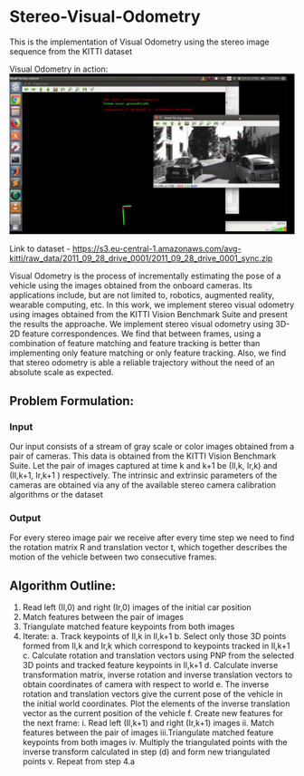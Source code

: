 # Stereo-Visual-Odometry
This is the implementation of Visual Odometry using the stereo image sequence from the KITTI dataset

Visual Odometry in action: 
[![Watch the video](https://github.com/akshay-iyer/Stereo-Visual-Odometry/blob/master/tn.png)](https://www.youtube.com/watch?v=B-6oqZwLLEs&t=4s)

Link to dataset - https://s3.eu-central-1.amazonaws.com/avg-kitti/raw_data/2011_09_28_drive_0001/2011_09_28_drive_0001_sync.zip

Visual Odometry is the process of incrementally estimating the pose of a vehicle using the images obtained from the onboard cameras. Its applications include, but are not limited to, robotics, augmented reality, wearable computing, etc. In this work, we implement stereo visual odometry using images obtained from the KITTI Vision Benchmark Suite and present the results the approache. We implement stereo visual odometry using 3D-2D feature correspondences. We find that between frames, using a combination of feature matching and feature tracking is better than implementing only feature matching or only feature tracking. Also, we find that stereo odometry is able a reliable trajectory without the need of an absolute scale as expected.

## Problem Formulation:

### Input
Our input consists of a stream of gray scale or color images obtained from a pair of cameras. This data is obtained from the KITTI Vision Benchmark Suite. Let the pair of images captured at time k and k+1 be (Il,k, Ir,k) and (Il,k+1, Ir,k+1 ) respectively. The intrinsic and extrinsic parameters of the cameras are obtained via any of the available stereo camera calibration algorithms or the dataset

### Output
For every stereo image pair we receive after every time step we need to find the rotation matrix R and translation vector t, which together describes the motion of the vehicle between two consecutive frames. 


## Algorithm Outline:
1. Read left (Il,0) and right (Ir,0) images of the initial car position
2. Match features between the pair of images 
3. Triangulate matched feature keypoints from both images
4. Iterate:
  a. Track keypoints of Il,k in Il,k+1
  b. Select only those 3D points formed from Il,k and Ir,k  which correspond to keypoints tracked in Il,k+1
  c. Calculate rotation and translation vectors using PNP from the selected 3D points and tracked feature keypoints in Il,k+1
  d. Calculate inverse transformation matrix, inverse rotation and inverse translation vectors to obtain coordinates of camera      with respect to world
  e. The inverse rotation and translation vectors give the current pose of the vehicle in the initial world coordinates. Plot the elements of the inverse translation vector as the current position of the vehicle
  f. Create new features for the next frame:
     i.  Read left (Il,k+1) and right (Ir,k+1) images 
     ii. Match features between the pair of images 
     iii.Triangulate matched feature keypoints from both images
     iv. Multiply the triangulated points with the inverse transform calculated in step (d) and form new triangulated points
     v.  Repeat from step 4.a 



